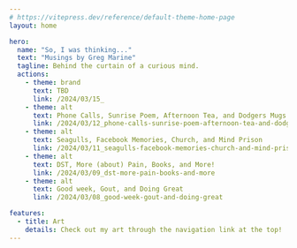 ```yaml
---
# https://vitepress.dev/reference/default-theme-home-page
layout: home

hero:
  name: "So, I was thinking..."
  text: "Musings by Greg Marine"
  tagline: Behind the curtain of a curious mind.
  actions:
    - theme: brand
      text: TBD
      link: /2024/03/15_
    - theme: alt
      text: Phone Calls, Sunrise Poem, Afternoon Tea, and Dodgers Mugs
      link: /2024/03/12_phone-calls-sunrise-poem-afternoon-tea-and-dodgers-mugs
    - theme: alt
      text: Seagulls, Facebook Memories, Church, and Mind Prison
      link: /2024/03/11_seagulls-facebook-memories-church-and-mind-prison
    - theme: alt
      text: DST, More (about) Pain, Books, and More!
      link: /2024/03/09_dst-more-pain-books-and-more
    - theme: alt
      text: Good week, Gout, and Doing Great
      link: /2024/03/08_good-week-gout-and-doing-great

features:
  - title: Art
    details: Check out my art through the navigation link at the top!
---
```


